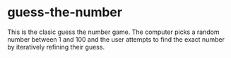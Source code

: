 # guess-the-number
This is the clasic guess the number game. The computer picks a random number between 1 and 100  and the user attempts to find the exact number by iteratively refining their guess.
